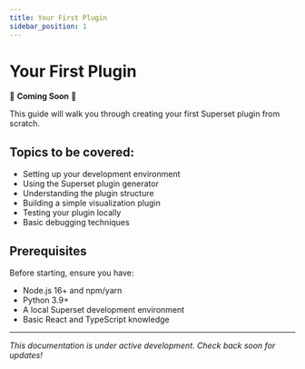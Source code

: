 ```yaml
---
title: Your First Plugin
sidebar_position: 1
---
```


<!--
Licensed to the Apache Software Foundation (ASF) under one
or more contributor license agreements.  See the NOTICE file
distributed with this work for additional information
regarding copyright ownership.  The ASF licenses this file
to you under the Apache License, Version 2.0 (the
"License"); you may not use this file except in compliance
with the License.  You may obtain a copy of the License at

  http://www.apache.org/licenses/LICENSE-2.0

Unless required by applicable law or agreed to in writing,
software distributed under the License is distributed on an
"AS IS" BASIS, WITHOUT WARRANTIES OR CONDITIONS OF ANY
KIND, either express or implied.  See the License for the
specific language governing permissions and limitations
under the License.
-->

# Your First Plugin

🚧 **Coming Soon** 🚧

This guide will walk you through creating your first Superset plugin from scratch.

## Topics to be covered:

- Setting up your development environment
- Using the Superset plugin generator
- Understanding the plugin structure
- Building a simple visualization plugin
- Testing your plugin locally
- Basic debugging techniques

## Prerequisites

Before starting, ensure you have:
- Node.js 16+ and npm/yarn
- Python 3.9+
- A local Superset development environment
- Basic React and TypeScript knowledge

---

*This documentation is under active development. Check back soon for updates!*

